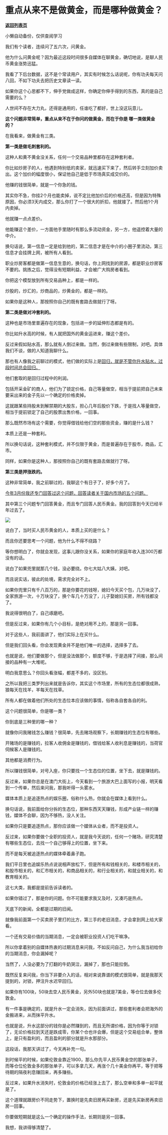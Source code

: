 # 重点从来不是做黄金，而是哪种做黄金？

[**返回列表页**](/gzh/记忆承载3)

小懒自动备份，仅供查阅学习

我们有个读者，连续问了五六次，问黄金。

他为什么问黄金呢？因为最近这段时间很多自媒体在聊黄金，确切地说，是聊人民币黄金涨势迅猛。  

我看了下后台数据，这不是个常读用户，其实有时候怎么话说呢，你有功夫每天问八回，不如下功夫去把历史文章读一读。  

如果你这个心思都不下，伸手党做成这样，你确定你伸手得到的东西，真的是自己需要的么？  

人世间不存在大力丸，还得是通用的，任谁吃了都好，世上没这玩意儿。  

 **这个问题非常简单，重点从来不在于你问的做黄金，而在于你是 哪一类做黄金的？**

在我看来，做黄金有三类。

 **第一类是做毛刺套利的。**  

这种人和黄不黄金没关系，任何一个交易品种里都存在这种套利者。  

你比如炒房子的人，他遇到特别低的卖家，就迅速买下来了，然后转手立刻加价卖出。这个加价的幅度很小，保证他自己是低于市场真实成交价的。

他赚的钱很简单，就是一个你急的钱。  

其实你不急，你挂2个月也能卖掉，说不定比他加价后的价格还高，但是因为特殊原因，你必须3天内成交，那么你打了一个很大的折扣，他就接了。然后他1个月内卖掉。  

他就赚一点点差价。  

他能赚这个差价，一方面他手里随时有那么多流动资金，另一方，他遥控着大量的中介。  

换句话说，第一信息一定是给到他的，第二信息才是在中介的小圈子里流动，第三信息才会挂牌上网，被所有人看到。

职业炒房客都是做第一信息生意的，换句话，你上网找到的房源，都是职业炒房客不要的。挑拣之后，觉得没有短期利益，才会被广大购房者看到。  

你把这个模型放到所有交易品种上，都是一样的。  

炒股的，炒汇的，炒商品的，炒黄金的，都是一样的。

如果你是这种人，那按照你自己的既有套路去做就行了呀。

 **第二类是做对冲套利的。**

这种也是市场里普遍存在的现象，包括进一步的延伸形态都是有的。

你比如升水高的时候，有人就把国外的黄金运进来，赚这个差价。

反过来假如贴水高，那么就有人倒过来做。当然，倒过来做有些限制，对吧。具体我们不谈，做的人知道我聊什么。  

那也有人像我之前聊过的模式，他们做的实际上是[回归，就是不管你升水贴水，过段时间总会回归。](http://mp.weixin.qq.com/s?__biz=MzU3NDc5Nzc0NQ==&mid=2247525482&idx=1&sn=2832373ac02d839e1644991e70a1d025&chksm=fd2ec6b4ca594fa2c4ae86cab271511a0864aad4464b7cdae829c4cddb06aa9e137b750433ec&scene=21#wechat_redirect)

他们套取的是回归过程中的利润。  

包括开采金矿的商人，他们为了锁定价格，自己等量做空，相当于提前把自己未来要采出来的金子先以一个确定的价格卖掉。  

这就跟某些持股未到解禁期的大股东，担心几年后股价下跌，于是找人等量做空，相当于提前锁定了自己的股票出售价格，一回事。  

那么既然市场有这个需要，你觉得借钱给他们空的那些资金，赚的是什么钱？  

本质上还是一种套利。  

所以换句话说，这种套利模式，并不仅限于黄金，而是普遍存在于股市，商品，汇市。  

同样，如果你是这种人，那按照你自己的既有套路去做就行了呀。

 **第三类是押涨跌的。**

这种非常简单，我之前聊过的，我聊这个有日子了，好多个月了。  

[今年3月份我还专门回答过这个问题，回答读者关于国内市场的五个问题。  
](https://mp.weixin.qq.com/s?__biz=MzU3NDc5Nzc0NQ==&mid=2247523248&idx=1&sn=14b43f16182b77163845b379917ddc35&chksm=fd2e396eca59b0782163f4afef8b3cf654ba0fb64d11250ac5d87bf1fb95bb32969f06e2770d&token=1539494171&lang=zh_CN&scene=21#wechat_redirect)

其中第三个问题专门回答黄金，而且专门回答人民币黄金。我的回答到今天已经半年过去了。

![](https://mmbiz.qpic.cn/mmbiz_png/aYCQDPqZ8kyNGzSXiaAiaufDIy6fDaom6K2uaUUEVnYjjOesowZOj1DSMPYIDFT9iaicKB86oCQeicl0KId7fUZYB0g/640?wx_fmt=png)

说白了，当时买人民币黄金的人，本质上买的是什么？

而且你还要思考一个问题，他为什么不得不绕路？  

等你想明白了，你就会发现，这事儿跟你没关系，如果你的家庭年收入连300万都没有的话。

说白了如果兜里就那几个钱，没必要绕。你七大姑八大姨，对吧。

而且说实话，彼此的处境，需求完全对不上。  

如果你兜里只有千八百万的，那是你要花的钱呀，媳妇今天买个包，几万块没了，全家旅游一次，十万块没了，换个车几十万没了，儿子娶媳妇买房，所有钱都没了。

我说得很明白了，自己琢磨吧。

但是反过来，如果你有几个小目标，是绝对用不上的，那是另一回事。

对于这些人，我前面讲了，他们实际上在买什么。  

但是我们回头看，你会发现黄金并不是他们唯一的选择，选择多了去。

也就是说，他们要做那个，但是没法做那个，额度不够，于是选择了间接，那么间接的品种有一大堆呢。  

明白我意思么？你回头看涨幅，都差不多的，没区别。  

之所以我把三类罗列出来就是告诉你，其实这个市场里，所有的生态位都很成熟，狼每天在找羊，羊每天在找草。  

所有人都在做着他们所处的生态位本应该做的事情，俗称各自套各自的利。

这个问题很简单，你是哪一类？  

你到底是三种里的哪一种？  

就像你问我赌钱怎么赚钱？很简单，先去赌场观察下，长期赚钱的生态位有哪些。  

开赌场的是赚钱的，拉客人收佣金是赚钱的，借钱给客人收利息是赚钱的，当荷官伺候客人是赚钱的。

其他都是消费行为。

所以赚钱很简单，对号入座，你只要找一个生态位的位置，坐下去，就是赚钱的。  

反过来，如果你总是在澳门大街上，今天看到一个旅游大巴上面写的小报，明天看到一个传单，然后来问我，那我听得一头雾水。

媒体本质上是追逐热点的娱乐圈，俗称什么热，你就会在媒体上看到什么。

换句话说，我前面给你分拆的生态位，那种东西天天赚钱，形成产业链一样的赚钱，媒体不会聊，因为不够热，没人关注。

如果你只是要追逐热点，那你应该做一个媒体从业者，而不是投资人。

反过来，如果你要做个全职的投资人，就是我今天说的，任何一个赌场，研究清楚有哪些生态位，去找一个自己够得上的位置，坐下来。

而不是每天被追逐热点的媒体牵着鼻子跑。

我们平日里也追娱乐热点说说相声放松下，但是所有和钱相关的，和楼市相关的，和股市相关的，和汇市相关的，和商品相关的，和行业相关的，和就业相关的，和教育相关的。

这七大类，我都是提前告诉读者的。

如果你错过了，那是你的问题。你不可能要求我又及时，又凑巧是热点。

天底下的新闻，全都是过期的旧闻。

就像我前面第一个买卖房子里打的比方，第三手的老旧消息，才会拿到网上给大家看。  

一个还有交易价值的当期消息，一定会被职业投资人们吃干嘛净。  

所以你拿着别的自媒体热衷的过期消息来问我，不如反问自己，为什么我当初给你的当期消息，你会漏掉呢？

当然了，人没必要为了打翻的牛奶哭泣，漏掉了，那也只能拉倒。

既然反复来问我，你当下非要介入的话，相对来说靠谱的模式很简单，就是我那天提到的，对锁，押注升水迟早回归。  

如果你有100块，50块去空人民币黄金，另外50块也就是7美金，等仓位去做多伦敦金。

有一件事是确定的，就是升水一定会消失，因为前面讲过，那些套利者会把海外的金搬进来，从而抹平升水。

也就是说，升水这部分的钱你是必然赚到的，而且无所谓价格，因为你等于对锁了，无论价格拉到天还是跌成零，你某个仓也许会爆，但是这个交易组合单，整体上，是只有盈利的，而且盈利的部分就是升水那部分。  

这段话，我那天讲过了，今天再补充一句。  

到时候平的时候，如果伦敦金靠近1900，那么你先平人民币黄金空的那张单子，而等仓位伦敦金多的那张单子，可以多拿几天，再涨个几十美金你再平，等于把等待期的隔夜利息赚回来，再多赚些。

反过来，如果升水消失时，伦敦金的价格已经涨上去了，那么空单和多单一起平就是了。  

这个道理就跟房价不同走势下，置换时是先卖旧房再买新房，还是先买新房再卖旧房一回事。

你要做短期就是这么一个确定的操作手法，长期则是另一回事。

我想，我讲得够清楚了。

